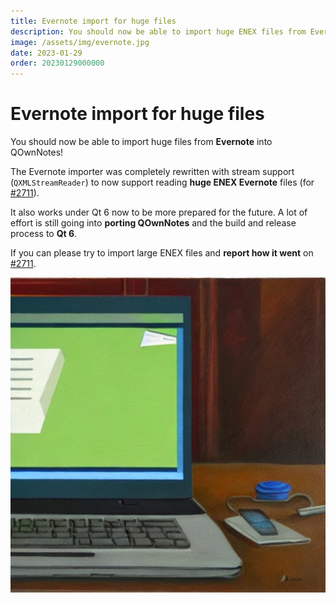 ```yaml
---
title: Evernote import for huge files
description: You should now be able to import huge ENEX files from Evernote into QOwnNotes!
image: /assets/img/evernote.jpg
date: 2023-01-29
order: 20230129000000
---
```


# Evernote import for huge files

<BlogDate v-bind:fm="$frontmatter" />

You should now be able to import huge files from **Evernote** into QOwnNotes!

The Evernote importer was completely rewritten with stream support (`QXMLStreamReader`)
to now support reading **huge ENEX Evernote** files (for [#2711](https://github.com/pbek/QOwnNotes/issues/2711)).

It also works under Qt 6 now to be more prepared for the future.
A lot of effort is still going into **porting QOwnNotes** and the build and release process to **Qt 6**.

If you can please try to import large ENEX files and **report how it went** on [#2711](https://github.com/pbek/QOwnNotes/issues/2711).

![Evernote](./media/evernote.jpg)
